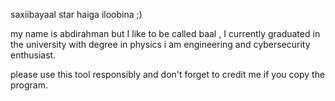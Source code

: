 saxiibayaal star haiga iloobina ;)


my name is abdirahman but I like to be called baal , I currently graduated in the university with degree in physics i am engineering and cybersecurity enthusiast.

please use this tool responsibly and don't forget to credit me if you copy the program.


